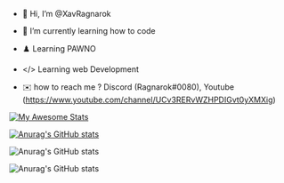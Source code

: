- 👋 Hi, I’m @XavRagnarok
- 🌱 I’m currently learning how to code
- ♟️ Learning PAWNO
- </> Learning web Development

- ✉️ how to reach me ? Discord (Ragnarok#0080), Youtube (https://www.youtube.com/channel/UCv3RERvWZHPDIGvt0yXMXig)


[![My Awesome Stats](https://awesome-github-stats.azurewebsites.net/user-stats/XavRagnarok)](https://git.io/awesome-stats-card)

[![Anurag's GitHub stats](https://github-readme-stats.vercel.app/api?username=XavRagnarok)](https://github.com/anuraghazra/github-readme-stats)

![Anurag's GitHub stats](https://github-readme-stats.vercel.app/api?username=XavRagnarok&show_icons=true)

![Anurag's GitHub stats](https://github-readme-stats.vercel.app/api?username=XavRagnarok&show_icons=true&theme=radical)
<!---
XavRagnarok/XavRagnarok is a ✨ special ✨ repository because its `README.md` (this file) appears on your GitHub profile.
You can click the Preview link to take a look at your changes.
--->
